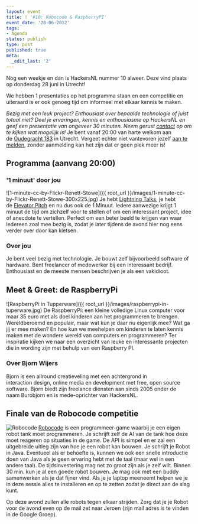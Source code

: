 ```yaml
---
layout: event
title: ! '#10: Robocode & RaspberryPI'
event_date: '28-06-2012'
tags:
- Agenda
status: publish
type: post
published: true
meta:
  _edit_last: '2'
---
```

Nog een weekje en dan is HackersNL nummer 10 alweer. Deze vind plaats op donderdag 28 juni in Utrecht!

We hebben 1 presentaties op het programma staan en een competitie en uiteraard is er ook genoeg tijd om informeel met elkaar kennis te maken.

<em>Bezig met een leuk project? Enthousiast over bepaalde technologie of juist totaal niet? Deel je ervaringen, kennis en enthousiasme op HackersNL en geef een presentatie van ongeveer 30 minuten. Neem gerust <a title="Contact" href="http://hackersnl.nl/contact/">contact</a> op om te kijken wat mogelijk is!</em> Je bent vanaf 20:00 van harte welkom aan de <a href="http://g.co/maps/zzqs3">Oudegracht 183</a> in Utrecht. Vergeet echter niet vantevoren jezelf <a title="Reserveren" href="{{ root_url }}/aanmelden.html">aan te melden</a>, zonder aanmelding kan het zijn dat er geen plek meer is!

## Programma (aanvang 20:00)

### '1 minuut' door jou
![1-minute-cc-by-Flickr-Renett-Stowe]({{ root_url }}/images/1-minute-cc-by-Flickr-Renett-Stowe-300x225.jpg)
Je hebt [Lightning Talks](https://secure.wikimedia.org/wikipedia/en/wiki/Lightning_Talk), je hebt de [Elevator Pitch](https://secure.wikimedia.org/wikipedia/en/wiki/Elevator_pitch) en nu dus ook de 1 Minuut. Iedere aanwezige krijgt 1 minuut de tijd om zichzelf voor te stellen of om een interessant project, idee of anecdote te vertellen. Perfect om een beter beeld te krijgen van waar iedereen zoal mee bezig is, zodat je later tijdens de avond hier nog eens verder over door kan kletsen.

### Over jou

Je bent veel bezig met technologie. Je bouwt zelf bijvoorbeeld software of hardware. Bent freelancer of medewerker bij een interessant bedrijf. Enthousiast en de meeste mensen beschrijven je als een vakidioot.

## Meet &amp; Greet: de RaspberryPi

![RaspberryPi in Tupperware]({{ root_url }}/images/raspberrypi-in-tuperware.jpg) De RaspberryPi: een kleine volledige Linux computer voor maar 35 euro met als doel kinderen aan het programmeren te brengen. Wereldberoemd en populair, maar wat kun je daar nu eigenlijk mee? Wat ga jij er mee maken? En hoe kun we meehelpen om kinderen te laten kennis maken met de wondere wereld van computers en programmeren? Ter inspiratie kijken we
naar een overzicht van leuke en interessante projecten die in wording zijn met behulp van een Raspberry PI.

### Over Bjorn Wijers

Bjorn is een allround creatieveling met een achtergrond in interaction design, online media en development met free, open source software. Bjorn biedt zijn freelance diensten aan sinds 2005 onder de naam Burobjorn en is mede-oprichter van HackersNL.

## Finale van de Robocode competitie

![Robocode](http://robocode.sourceforge.net/gfx/robocode_logo_tanks.png) <a title="Robocode" href="http://robocode.sourceforge.net/">Robocode</a> is een programmeer-game waarbij je een eigen robot tank moet programmeren. Je schrijft zelf de AI van de tank hoe deze moet reageren op situaties in de game. De API is simpel en er zal een uitgebreide uitleg zijn van hoe je een robot kan bouwen. Je schrijft je Robot in Java. Eventueel als er behoefte is, kunnen we ook een snelle introductie doen van Java als je geen ervaring hebt met de taal (maar wel in een andere taal). De tijdsinvestering mag net zo groot zijn als je zelf wilt. Binnen 30 min. kun je al een goede robot bouwen. Je mag ook met een buddy samenwerken als je dat fijner vind. Als je je laptop meeneemt helpen we je in deze sessie alles te installeren en op te zetten zodat je direct aan de slag kunt.

Op deze avond zullen alle robots tegen elkaar strijden. Zorg dat je je Robot voor de avond even op de mail zet naar Jeroen (zijn mail adres is te vinden in de Google Groep).
